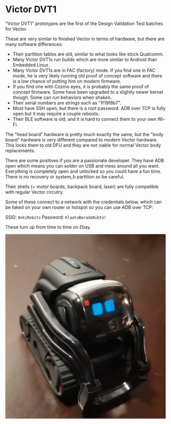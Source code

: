 # Victor DVT1

"Victor DVT1" prototypes are the first of the Design Validation Test batches for Vector.

These are very similar to finished Vector in terms of hardware, but there are many software differences:

* Their partition tables are old, similar to what looks like stock Qualcomm.
* Many Victor DVT1s run builds which are more similar to Android than Embedded Linux.
* Many Victor DVT1s are in FAC (factory) mode. If you find one in FAC mode, he is very likely running old proof of concept software and there is a low chance of putting him on modern firmware.
* If you find one with Cozmo eyes, it is probably the same proof of concept firmware. Some have been upgraded to a slightly newer kernel though. Some can run behaviors when shaken.
* Their serial numbers are strings such as "1f19f8b7".
* Most have SSH open, but there is a root password. ADB over TCP is fully open but it may require a couple reboots.
* Their BLE software is old, and it is hard to connect them to your own Wi-Fi.

The "head board" hardware is pretty much exactly the same, but the "body board" hardware is very different compared to modern Vector hardware. This locks them to old DFU and they are not viable for normal Vector body replacements.

There are some positives if you are a passionate developer. They have ADB open which means you can solder on USB and mess around all you want. Everything is completely open and unlocked so you could have a fun time. There is no recovery or system_b partition so be careful.

Their shells (+ motor boards, backpack board, laser) are fully compatible with regular Vector circutry.

Some of these connect to a network with the credentials below, which can be faked on your own router or hotspot so you can use ADB over TCP:

SSID: `AnkiRobits`
Password: `KlaatuBaradaNikto!`

These turn up from time to time on Ebay.

![Anki Victor DVT1](VicDVT1.PNG)